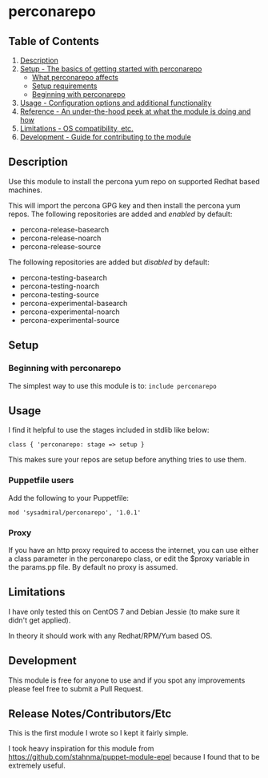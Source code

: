 # perconarepo

## Table of Contents

1. [Description](#description)
1. [Setup - The basics of getting started with perconarepo](#setup)
    * [What perconarepo affects](#what-perconarepo-affects)
    * [Setup requirements](#setup-requirements)
    * [Beginning with perconarepo](#beginning-with-perconarepo)
1. [Usage - Configuration options and additional functionality](#usage)
1. [Reference - An under-the-hood peek at what the module is doing and how](#reference)
1. [Limitations - OS compatibility, etc.](#limitations)
1. [Development - Guide for contributing to the module](#development)

## Description

Use this module to install the percona yum repo on supported Redhat based machines.

This will import the percona GPG key and then install the percona yum repos.
The following repositories are added and _enabled_ by default:

* percona-release-basearch
* percona-release-noarch
* percona-release-source

The following repositories are added but _disabled_ by default:

* percona-testing-basearch
* percona-testing-noarch
* percona-testing-source
* percona-experimental-basearch
* percona-experimental-noarch
* percona-experimental-source

## Setup

### Beginning with perconarepo

The simplest way to use this module is to: `include perconarepo`

## Usage

I find it helpful to use the stages included in stdlib like below:

```puppet
class { 'perconarepo: stage => setup }
```

This makes sure your repos are setup before anything tries to use them.

### Puppetfile users

Add the following to your Puppetfile:

```puppet
mod 'sysadmiral/perconarepo', '1.0.1'
```

### Proxy

If you have an http proxy required to access the internet, you can use either a
class parameter in the perconarepo class, or edit the $proxy variable in the
params.pp file. By default no proxy is assumed.

## Limitations

I have only tested this on CentOS 7 and Debian Jessie (to make sure it didn't
get applied).

In theory it should work with any Redhat/RPM/Yum based OS.

## Development

This module is free for anyone to use and if you spot any improvements please
feel free to submit a Pull Request.

## Release Notes/Contributors/Etc

This is the first module I wrote so I kept it fairly simple.

I took heavy inspiration for this module from <https://github.com/stahnma/puppet-module-epel>
because I found that to be extremely useful.
